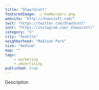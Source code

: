 ```yaml
---
title: "Shaw/Scott"
featuredImage: ./-hamburgers.png
website: "http://shawscott.com/"
twit: "https://twitter.com/ShawScott"
inst: "https://instagram.com/_shawscott/"
category: "S"
city: "Seattle"
neighborhood: "Madison Park"
size: "medium"
map: ""
tags:
    - marketing
    - advertising
published: true
---
```


Description
